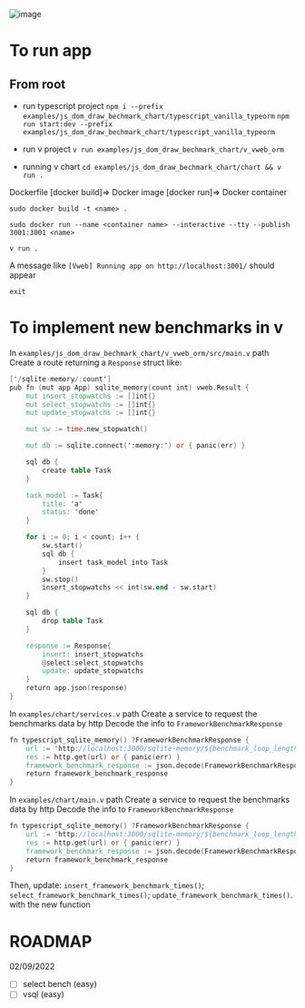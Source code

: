![image](https://user-images.githubusercontent.com/63821277/186010833-2ea36f3a-4738-4025-9b23-ac62afe74b81.png)

# To run app
## From root
- run typescript project
`npm i --prefix examples/js_dom_draw_bechmark_chart/typescript_vanilla_typeorm`
`npm run start:dev --prefix examples/js_dom_draw_bechmark_chart/typescript_vanilla_typeorm`

- run v project
`v run examples/js_dom_draw_bechmark_chart/v_vweb_orm `

- running v chart
`cd examples/js_dom_draw_bechmark_chart/chart && v run .`

Dockerfile
[docker build]=> Docker image
[docker run]=> Docker container

`sudo docker build -t <name> .`

`sudo docker run --name <container name> --interactive --tty --publish 3001:3001 <name>`

`v run .`

A message like `[Vweb] Running app on http://localhost:3001/` should appear

`exit`

# To implement new benchmarks in v

In `examples/js_dom_draw_bechmark_chart/v_vweb_orm/src/main.v` path
Create a route returning a `Response` struct like:

```v ignore
['/sqlite-memory/:count']
pub fn (mut app App) sqlite_memory(count int) vweb.Result {
	mut insert_stopwatchs := []int{}
	mut select_stopwatchs := []int{}
	mut update_stopwatchs := []int{}

	mut sw := time.new_stopwatch()

	mut db := sqlite.connect(':memory:') or { panic(err) }

	sql db {
		create table Task
	}

	task_model := Task{
		title: 'a'
		status: 'done'
	}

	for i := 0; i < count; i++ {
		sw.start()
		sql db {
			insert task_model into Task
		}
		sw.stop()
		insert_stopwatchs << int(sw.end - sw.start)
	}

	sql db {
		drop table Task
	}

	response := Response{
		insert:	insert_stopwatchs
		@select:select_stopwatchs
		update:	update_stopwatchs
	}
	return app.json(response)
}

```

In `examples/chart/services.v` path
Create a service to request the benchmarks data by http
Decode the info to `FrameworkBenchmarkResponse`
```v ignore
fn typescript_sqlite_memory() ?FrameworkBenchmarkResponse {
	url := 'http://localhost:3000/sqlite-memory/${benchmark_loop_length}'
	res := http.get(url) or { panic(err) }
	framework_benchmark_response := json.decode(FrameworkBenchmarkResponse, res.body)!
	return framework_benchmark_response
}
```

In `examples/chart/main.v` path
Create a service to request the benchmarks data by http
Decode the info to `FrameworkBenchmarkResponse`
```v ignore
fn typescript_sqlite_memory() ?FrameworkBenchmarkResponse {
	url := 'http://localhost:3000/sqlite-memory/${benchmark_loop_length}'
	res := http.get(url) or { panic(err) }
	framework_benchmark_response := json.decode(FrameworkBenchmarkResponse, res.body)!
	return framework_benchmark_response
}
```
Then, update:
`insert_framework_benchmark_times()`;
`select_framework_benchmark_times()`;
`update_framework_benchmark_times()`.
with the new function



# ROADMAP
02/09/2022
- [ ] select bench (easy)
- [ ] vsql (easy)
